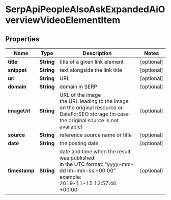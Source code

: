 # SerpApiPeopleAlsoAskExpandedAiOverviewVideoElementItem


## Properties

| Name | Type | Description | Notes |
|------------ | ------------- | ------------- | -------------|
**title** | **String** | title of a given link element |[optional]|
**snippet** | **String** | text alongside the link title |[optional]|
**url** | **String** | URL |[optional]|
**domain** | **String** | domain in SERP |[optional]|
**imageUrl** | **String** | URL of the image<br>the URL leading to the image on the original resource or DataForSEO storage (in case the original source is not available) |[optional]|
**source** | **String** | reference source name or title |[optional]|
**date** | **String** | the posting date |[optional]|
**timestamp** | **String** | date and time when the result was published<br>in the UTC format: “yyyy-mm-dd hh-mm-ss +00:00”<br>example:<br>2019-11-15 12:57:46 +00:00 |[optional]|